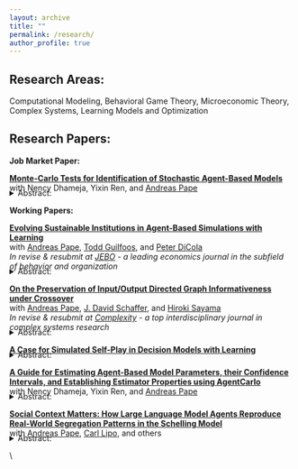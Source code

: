 ```yaml
---
layout: archive
title: ""
permalink: /research/
author_profile: true
---
```

<h2>Research Areas:</h2>
Computational Modeling, Behavioral Game Theory, Microeconomic Theory, Complex Systems, Learning Models and Optimization

<h2>Research Papers:</h2>
<b>Job Market Paper:</b><br>

[<b>Monte-Carlo Tests for Identification of Stochastic Agent-Based Models</b>](https://chriszosh1.github.io/files/Agent-BasedEconometrics_MC_Zosh_et_al.pdf)
<br>with Nency Dhameja,
Yixin Ren, and
<a href="https://www.binghamton.edu/economics/faculty/profile.html?id=apape"> Andreas Pape</a><br>
<details style="margin-top: -22px;"><summary>Abstract:</summary>
Agent-based models (ABMs) are increasingly used for formal estimation and inference, but their complexity and algorithmic nature pose persistent challenges for the formal assessment of estimator properties.

This paper highlights the indispensable role that Monte Carlo simulations (MCS) can play in addressing these challenges. We show that MCS can systematically evaluate whether parameters of an ABM can be reliably estimated, as well as how estimate accuracy and precision depend on factors such as search algorithm choice and the number of model runs conducted. We also introduce a novel Monte Carlo test that disentangles imprecision due to the stochasticity of the model and estimation process itself versus that sourced by sampling variation.

We apply these techniques to two example applications: first, a repeated prisoner's dilemma model with learning agents and second, a model of information diffusion over a network. Our results demonstrate that, while the parameters of these models can be identified in principle, estimator performance can be highly sensitive to choice of hyper-parameters used in the estimation process and to features of the model itself. These findings underscore the practical importance of applying MCS-based diagnostics before drawing substantive conclusions from estimated ABM parameters.
</details>

<b>Working Papers:</b><br>

[<b>Evolving Sustainable Institutions in Agent-Based Simulations with Learning</b>](https://chriszosh1.github.io/files/EvolvingSustainableInstitutions_Zosh_et_al.pdf)
<br>with <a href="https://www.binghamton.edu/economics/faculty/profile.html?id=apape"> Andreas Pape</a>,
<a href="https://www.toddguilfoos.com/"> Todd Guilfoos</a>, and
<a href="https://www.law.northwestern.edu/faculty/profiles/peterdicola/"> Peter DiCola</a> <br>
*In revise & resubmit at [JEBO](https://www.sciencedirect.com/journal/journal-of-economic-behavior-and-organization) - a leading economics journal in the subfield of behavior and organization*<br>
<details style="margin-top: -22px;"><summary>Abstract:</summary>
We develop a novel, game-theoretic computational model in which learning agents explore how much to consume from a common resource. These agents live under three different political regimes: private provision, a benevolent and powerful social planner, and competitive direct democracy over vectors of (Pigouvian) fines. Both agent consumption and voting decisions are guided by a single process: reinforcement learning with action similarity. The model produces panel data of fine vectors for each regime and setting. 

We find the benevolent social planner’s fines have significant welfare gains over uncoordinated private action, and that competitive direct democracy’s fines can nearly achieve the same gains. We also find that learning changes the optimal solution: that is, the fine vector found by the	benevolent social planner is both distinct from and performs better than the socially optimal fine vector analytically derived from this setting, were it populated with rational, fully-informed agents.
    
Elinor Ostrom empirically identified eight “design principles” common to social structures of communities which successfully cultivate a common resource. One of these principles is ”graduated sanctions,” in which punishment accumulates at an accelerating rate as the degree of offense increases. We find that graduated sanctions only emerges when the agents use similarity in decision-making. We also find that, if fines generate revenue which can be costlessly redistributed, draconian (not graduated) sanctions emerge.
</details>

<a href="https://arxiv.org/abs/2406.10369"> <b>On the Preservation of Input/Output Directed Graph Informativeness under Crossover</b></a>
<br>with <a href="https://www.binghamton.edu/economics/faculty/profile.html?id=apape"> Andreas Pape</a>,
<a href="https://scholar.google.com/citations?user=pRy5WdkAAAAJ&hl=en"> J. David Schaffer</a>, and
<a href="http://bingdev.binghamton.edu/sayama/"> Hiroki Sayama</a> <br>
*In revise & resubmit at [Complexity](https://onlinelibrary.wiley.com/page/journal/8503/homepage/productinformation.html) - a top interdisciplinary journal in complex systems research*<br>
<details style="margin-top: -22px;"><summary>Abstract:</summary>
There exists a broad class of networks that connect inputs to outputs. These networks include chemical transformation networks, electrical circuits, municipal water systems, and neural networks. The goals of this paper are to provide a theoretical foundation for evolutionary crossover on this class of graphs and connect crossover to informativeness, a measure of the connectedness of inputs to outputs. Informativeness is defined as: a partially informative graph has at least one path from an input to some output, a very informative graph has a path from every input to some output, and a fully informative graph has a path from every input to every output. If a neural network with non-zero weights and any number of layers is fully informative. As links are removed (assigned zero weight), it may become very, partially, or not informative. (The complement of informativeness is actionability, which is a measure of how connected outputs are from inputs.)

We define a crossover operation on IOD Graphs in which we find subgraphs with matching sets of forward and backward directed links to "swap." With this operation, IOD Graphs can be subject to evolutionary computation methods. We show that fully informative parents may yield a non-informative child. We also show that under certain conditions, crossover compatible, partially informative parents yield partially informative children, and very informative input parents with partially informative output parents yield very informative children. However, even under these conditions, full informativeness may not be retained. Similar results hold for actionability.
</details>

[<b>A Case for Simulated Self-Play in Decision Models with Learning</b>](https://chriszosh1.github.io/files/A_Case_for_Simulated_Self_Play_ChrisZosh.pdf)<br>
<details style="margin-top: -22px;"><summary>Abstract:</summary>
While there is an extensive history of bringing decision theories with learning to lab data, such models have been plagued with inadequate assumptions about the information players know before the first round of play. To solve this problem, I discuss the notion of Simulated Self-Play (SSP), in which agents play simulated rounds of the game against themselves to develop intuition about the nature of the game before the first round of play. Although some existing models of artificial intelligence have utilized self-play to achieve high performing solutions to some fairly complex problems (e.g. Alpha Zero playing Chess and Go), its exploration as a cognitive parameter when modeling human behavior has been relatively unexplored. First, I make the case that SSP improves theoretical coherence by discussing a number of common alternative assumptions (uniform / no priors, fitted priors, and burned-in priors), some of their a priori issues, and how Simulated Self-Play addresses many of them in a parsimonious way. Next, I evaluate the empirical value of SSP by implementing a simple learning model using priors formed via SSP and the alternatives and then compare their performance at predicting out-of-sample play in variations of the Beauty Contest game. I find that Simulated Self-Play performs as well or better than all of the aforementioned alternatives.
</details>

[<b>A Guide for Estimating Agent-Based Model Parameters, their Confidence Intervals, and Establishing Estimator Properties using AgentCarlo</b>](https://chriszosh1.github.io/files/Agent-BasedEconometrics_SP_Zosh_et_al.pdf)
<br>with Nency Dhameja,
Yixin Ren, and
<a href="https://www.binghamton.edu/economics/faculty/profile.html?id=apape"> Andreas Pape</a><br>
<details style="margin-top: -22px;"><summary>Abstract:</summary>
Although many Agent-Based Models (ABMs) traditionally serve to demonstrate proof-of-principle-type findings, it is becoming increasingly common and desirable for such models to be used directly for estimation in many disciplines. Given this, the need for a structured discussion on accessible and econometrically sound methods to estimate these models is of great importance.

Taking the view that ABMs are in many ways analogous to structural equation models, we detail a practical and fairly generalizable approach for bringing nearly any agent-based model to panel data in a manner akin to structural regression. We structure this paper with the aim of being an accessible guide for unfamiliar analysts to pick up and use, covering estimating best-fitting parameters via Simulated Method of Moments (including summarizing and aggregating model output, establishing a fitness function, and choosing an optimization technique), estimating critical values using block-bootstrapping (including how to interpret confidence intervals and hypothesis testing in this context), and using Monte Carlo simulations to establish a number of properties, including whether model parameters are well identified. We also introduce a novel test to distinguish between different sources of estimate imprecision which arise when estimating ABMs. We conclude with an example application in which we bring an ABM of learning agents playing a game to existing lab data to estimate agent learning parameters.
</details>

[<b>Social Context Matters: How Large Language Model Agents Reproduce Real-World Segregation Patterns in the Schelling Model</b>](https://chriszosh1.github.io/files/Agent-BasedEconometrics_SP_Zosh_et_al.pdf)
<br>with <a href="https://www.binghamton.edu/economics/faculty/profile.html?id=apape"> Andreas Pape</a>, <a href="https://www.binghamton.edu/anthropology/faculty/profile.html?id=clipo"> Carl Lipo</a>, and others<br>
<details style="margin-top: -22px;"><summary>Abstract:</summary>
Test test test
</details>

\